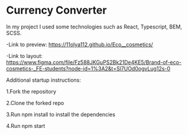 # Currency Converter

In my project I used some technologies such as React, Typescript, BEM, SCSS.

-Link to preview: https://11olya112.github.io/Eco__cosmetics/

-Link to layout: https://www.figma.com/file/Fz588JKGuPS2Bk21De4KE5/Brand-of-eco-cosmetics-_FE-students?node-id=1%3A2&t=Sl7UOd0ogvLug12s-0

Additional startup instructions:

1.Fork the repository

2.Clone the forked repo

3.Run npm install to install the dependencies

4.Run npm start
